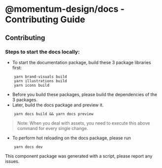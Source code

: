 # @momentum-design/docs - Contributing Guide

## Contributing

### Steps to start the docs locally:

- To start the documentation package, build these 3 package libraries first:
```
    yarn brand-visuals build
    yarn illustrations build
    yarn icons build
```

- Before you build these packages, please build the dependencies of the 3 packages.
- Later, build the docs package and preview it.
```
    yarn docs build && yarn docs preview
```
> Note: When you deal with assets, you need to execute this above command for every single change.
- To perform hot reloading on the docs package, please run
```
    yarn docs dev
```

This component package was generated with a script, please report any issues.
